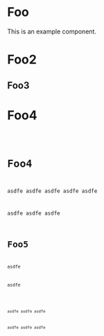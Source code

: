 # Foo

This is an example component.

# Foo2

## Foo3

# Foo4

<code src="./demo/foo.tsx" />

# Foo4

asdfe
asdfe
asdfe
asdfe
asdfe

asdfe
asdfe
asdfe
<code src="./demo/foo.tsx" />

# Foo5

asdfe

asdfe

<code src="./demo/foo.tsx" />

asdfe
asdfe
asdfe

asdfe
asdfe
asdfe
